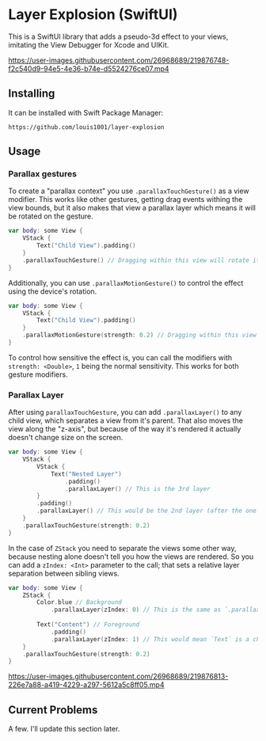 # Layer Explosion (SwiftUI)

This is a SwiftUI library that adds a pseudo-3d effect to your views, imitating the View Debugger for Xcode and UIKit.

https://user-images.githubusercontent.com/26968689/219876748-f2c540d9-94e5-4e36-b74e-d5524276ce07.mp4

## Installing
It can be installed with Swift Package Manager:
```
https://github.com/louis1001/layer-explosion
```

## Usage

### Parallax gestures
To create a "parallax context" you use `.parallaxTouchGesture()` as a view modifier. This works like other gestures, getting drag events withing the view bounds, but it also makes that view a parallax layer which means it will be rotated on the gesture.

```swift
var body: some View {
    VStack {
        Text("Child View").padding()
    }
    .parallaxTouchGesture() // Dragging within this view will rotate it
}
```

Additionally, you can use `.parallaxMotionGesture()` to control the effect using the device's rotation.

```swift
var body: some View {
    VStack {
        Text("Child View").padding()
    }
    .parallaxMotionGesture(strength: 0.2) // Dragging within this view will rotate it
}
```

To control how sensitive the effect is, you can call the modifiers with `strength: <Double>`, `1` being the normal sensitivity. This works for both gesture modifiers.

### Parallax Layer
After using `parallaxTouchGesture`, you can add `.parallaxLayer()` to any child view, which separates a view from it's parent. That also moves the view along the "z-axis", but because of the way it's rendered it actually doesn't change size on the screen.

```swift
var body: some View {
    VStack {
        VStack {
            Text("Nested Layer")
                .padding()
                .parallaxLayer() // This is the 3rd layer
        }
        .padding()
        .parallaxLayer() // This would be the 2nd layer (after the one from gesture)
    }
    .parallaxTouchGesture(strength: 0.2)
}
```

In the case of `ZStack` you need to separate the views some other way, because nesting alone doesn't tell you how the views are rendered. So you can add a `zIndex: <Int>` parameter to the call; that sets a relative layer separation between sibling views.

```swift
var body: some View {
    ZStack {
        Color.blue // Background
            .parallaxLayer(zIndex: 0) // This is the same as `.parallaxLayer()`
            
        Text("Content") // Foreground
            .padding()
            .parallaxLayer(zIndex: 1) // This would mean `Text` is a child of `Color.blue`
    }
    .parallaxTouchGesture(strength: 0.2)
}
```

https://user-images.githubusercontent.com/26968689/219876813-226e7a88-a419-4229-a297-5612a5c8ff05.mp4

## Current Problems

A few. I'll update this section later. 

